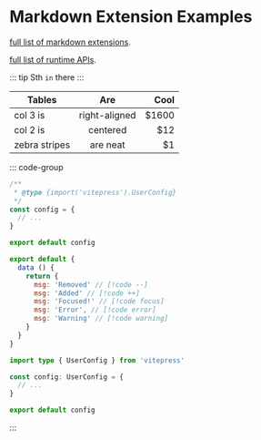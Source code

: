 # Markdown Extension Examples

[full list of markdown extensions](https://vitepress.dev/guide/markdown).

[full list of runtime APIs](https://vitepress.dev/reference/runtime-api#usedata).



::: tip
Sth `in` there
:::

| Tables        |      Are      |  Cool |
| ------------- | :-----------: | ----: |
| col 3 is      | right-aligned | $1600 |
| col 2 is      |   centered    |   $12 |
| zebra stripes |   are neat    |    $1 |





::: code-group

```js [config.js]
/**
 * @type {import('vitepress').UserConfig}
 */
const config = {
  // ...
}

export default config
```

```js [Sth] :line-numbers
export default {
  data () {
    return {
      msg: 'Removed' // [!code --]
      msg: 'Added' // [!code ++]
      msg: 'Focused!' // [!code focus]
      msg: 'Error', // [!code error]
      msg: 'Warning' // [!code warning]
    }
  }
}
```

```ts [config.ts]
import type { UserConfig } from 'vitepress'

const config: UserConfig = {
  // ...
}

export default config
```

:::